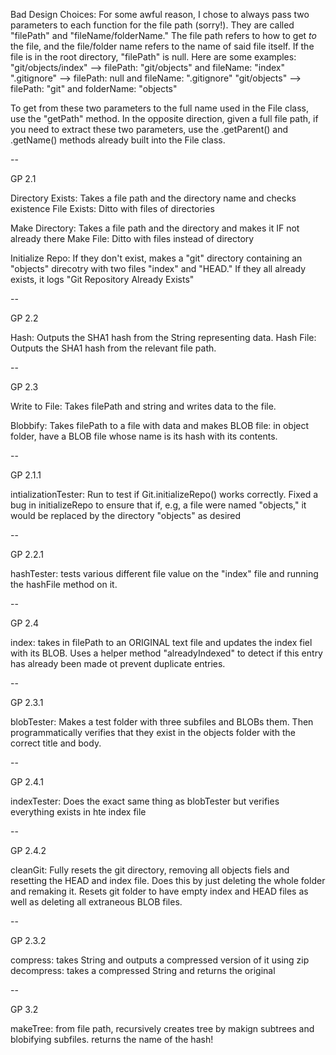 Bad Design Choices:
For some awful reason, I chose to always pass two parameters to each function for the file path (sorry!). They are called "filePath" and "fileName/folderName."
The file path refers to how to get *to* the file, and the file/folder name refers to the name of said file itself. If the file is in the root directory, "filePath" is null. 
Here are some examples:
"git/objects/index" --> filePath: "git/objects" and fileName: "index"
".gitignore" --> filePath: null and fileName: ".gitignore"
"git/objects" --> filePath: "git" and folderName: "objects"

To get from these two parameters to the full name used in the File class, use the "getPath" method.
In the opposite direction, given a full file path, if you need to extract these two parameters, use the .getParent() and .getName() methods already built into the File class.

--

GP 2.1

Directory Exists: Takes a file path and the directory name and checks existence
File Exists: Ditto with files of directories

Make Directory: Takes a file path and the directory and makes it IF not already there
Make File: Ditto with files instead of directory

Initialize Repo: If they don't exist, makes a "git" directory containing an "objects" direcotry with two files "index" and "HEAD." If they all already exists, it logs "Git Repository Already Exists" 

--

GP 2.2

Hash: Outputs the SHA1 hash from the String representing data.
Hash File: Outputs the SHA1 hash from the relevant file path.

--

GP 2.3

Write to File: Takes filePath and string and writes data to the file.

Blobbify: Takes filePath to a file with data and makes BLOB file: in object folder, have a BLOB file whose name is its hash with its contents.

--

GP 2.1.1

intializationTester: Run to test if Git.initializeRepo() works correctly.
Fixed a bug in initializeRepo to ensure that if, e.g, a file were named "objects," it would be replaced by the directory "objects" as desired

--

GP 2.2.1

hashTester: tests various different file value on the "index" file and running the hashFile method on it.

--

GP 2.4

index: takes in filePath to an ORIGINAL text file and updates the index fiel with its BLOB. Uses a helper method "alreadyIndexed" to detect if this entry has already been made ot prevent duplicate entries.

--

GP 2.3.1

blobTester: Makes a test folder with three subfiles and BLOBs them. Then programmatically verifies that they exist in the objects folder with the correct title and body.

--

GP 2.4.1

indexTester: Does the exact same thing as blobTester but verifies everything exists in hte index file

--

GP 2.4.2

cleanGit: Fully resets the git directory, removing all objects fiels and resetting the HEAD and index file. Does this by just deleting the whole folder and remaking it. Resets git folder to have empty index and HEAD files as well as deleting all extraneous BLOB files.

-- 

GP 2.3.2

compress: takes String and outputs a compressed version of it using zip
decompress: takes a compressed String and returns the original

--

GP 3.2

makeTree: from file path, recursively creates tree by makign subtrees and blobifying subfiles. returns the name of the hash!